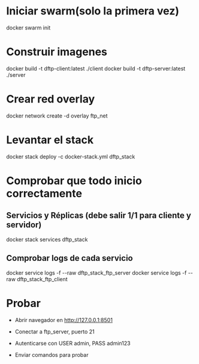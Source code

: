# Iniciar swarm(solo la primera vez)
docker swarm init

# Construir imagenes
docker build -t dftp-client:latest ./client
docker build -t dftp-server:latest ./server

# Crear red overlay
docker network create -d overlay ftp_net

# Levantar el stack 
docker stack deploy -c docker-stack.yml dftp_stack

# Comprobar que todo inicio correctamente

## Servicios y Réplicas (debe salir 1/1 para cliente y servidor)
docker stack services dftp_stack

## Comprobar logs de cada servicio
docker service logs -f --raw dftp_stack_ftp_server
docker service logs -f --raw dftp_stack_ftp_client

# Probar
- Abrir navegador en http://127.0.0.1:8501

- Conectar a ftp_server, puerto 21

- Autenticarse con USER admin, PASS admin123

- Enviar comandos para probar
